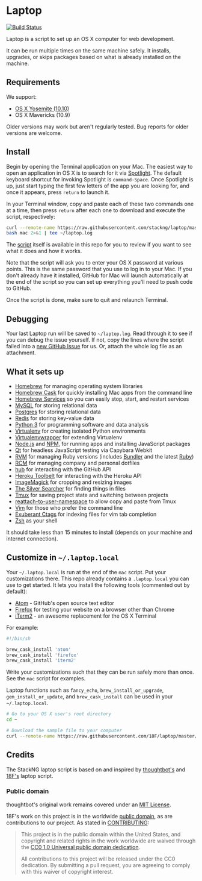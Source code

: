 Laptop
======
[![Build Status](https://travis-ci.org/stackng/laptop.svg)](https://travis-ci.org/stackng/laptop)

Laptop is a script to set up an OS X computer for web development.

It can be run multiple times on the same machine safely.
It installs, upgrades, or skips packages
based on what is already installed on the machine.

Requirements
------------

We support:

* [OS X Yosemite (10.10)](https://www.apple.com/osx/)
* OS X Mavericks (10.9)

Older versions may work but aren't regularly tested. Bug reports for older
versions are welcome.

Install
-------

Begin by opening the Terminal application on your Mac. The easiest way to open
an application in OS X is to search for it via [Spotlight]. The default
keyboard shortcut for invoking Spotlight is `command-Space`. Once Spotlight
is up, just start typing the first few letters of the app you are looking for,
and once it appears, press `return` to launch it.

In your Terminal window, copy and paste each of these two commands one at a
time, then press `return` after each one to download and execute the
script, respectively:

```sh
curl --remote-name https://raw.githubusercontent.com/stackng/laptop/master/mac
bash mac 2>&1 | tee ~/laptop.log
```
The [script](https://github.com/stackng/laptop/blob/master/mac) itself is
available in this repo for you to review if you want to see what it does
and how it works.

Note that the script will ask you to enter your OS X password at various
points. This is the same password that you use to log in to your Mac.
If you don't already have it installed, GitHub for Mac will launch
automatically at the end of the script so you can set up everything you'll
need to push code to GitHub.

Once the script is done, make sure to quit and relaunch Terminal.

[Spotlight]: https://support.apple.com/en-us/HT204014

Debugging
---------

Your last Laptop run will be saved to `~/laptop.log`. Read through it to see if
you can debug the issue yourself. If not, copy the lines where the script
failed into a [new GitHub
Issue](https://github.com/stackng/laptop/issues/new) for us. Or, attach the
whole log file as an attachment.

What it sets up
---------------

* [Homebrew] for managing operating system libraries
* [Homebrew Cask] for quickly installing Mac apps from the command line
* [Homebrew Services] so you can easily stop, start, and restart services
* [MySQL] for storing relational data
* [Postgres] for storing relational data
* [Redis] for storing key-value data
* [Python 3] for programming software and data analysis
* [Virtualenv] for creating isolated Python environments
* [Virtualenvwrapper] for extending Virtualenv
* [Node.js] and [NPM], for running apps and installing JavaScript packages
* [Qt] for headless JavaScript testing via Capybara Webkit
* [RVM] for managing Ruby versions (includes [Bundler] and the latest [Ruby])
* [RCM] for managing company and personal dotfiles
* [hub] for interacting with the GitHub API
* [Heroku Toolbelt] for interacting with the Heroku API
* [ImageMagick] for cropping and resizing images
* [The Silver Searcher] for finding things in files
* [Tmux] for saving project state and switching between projects
* [reattach-to-user-namespace] to allow copy and paste from Tmux
* [Vim] for those who prefer the command line
* [Exuberant Ctags] for indexing files for vim tab completion
* [Zsh] as your shell

[Bundler]: http://bundler.io/
[Homebrew]: http://brew.sh/
[Homebrew Cask]: http://caskroom.io/
[Homebrew Services]: https://github.com/gapple/homebrew-services
[hub]: https://github.com/github/hub
[ImageMagick]: http://www.imagemagick.org/
[MySQL]: https://www.mysql.com/
[Node.js]: http://nodejs.org/
[NPM]: https://www.npmjs.org/
[Postgres]: http://www.postgresql.org/
[Python 3]: https://www.python.org/
[Qt]: http://qt-project.org/
[Redis]: http://redis.io/
[Ruby]: https://www.ruby-lang.org/en/
[RVM]: https://github.com/wayneeseguin/rvm
[The Silver Searcher]: https://github.com/ggreer/the_silver_searcher
[Virtualenv]: https://virtualenv.pypa.io/en/latest/
[Virtualenvwrapper]: http://virtualenvwrapper.readthedocs.org/en/latest/#
[Zsh]: http://www.zsh.org/
[Exuberant Ctags]: http://ctags.sourceforge.net/
[Heroku Toolbelt]: https://toolbelt.heroku.com/
[RCM]: https://github.com/thoughtbot/rcm
[Tmux]: http://tmux.sourceforge.net/
[Vim]: http://www.vim.org/
[reattach-to-user-namespace]: https://github.com/ChrisJohnsen/tmux-MacOSX-pasteboard

It should take less than 15 minutes to install (depends on your machine and
internet connection).

Customize in `~/.laptop.local`
------------------------------

Your `~/.laptop.local` is run at the end of the `mac` script.
Put your customizations there. This repo already contains a `.laptop.local`
you can use to get started. It lets you install the following tools
(commented out by default):

* [Atom] - GitHub's open source text editor
* [Firefox] for testing your website on a browser other than Chrome
* [iTerm2] - an awesome replacement for the OS X Terminal

[Atom]: https://atom.io/
[Firefox]: https://www.mozilla.org/en-US/firefox/new/
[iTerm2]: http://iterm2.com/


For example:

```sh
#!/bin/sh

brew_cask_install 'atom'
brew_cask_install 'firefox'
brew_cask_install 'iterm2'

```

Write your customizations such that they can be run safely more than once.
See the `mac` script for examples.

Laptop functions such as `fancy_echo`, `brew_install_or_upgrade`,
`gem_install_or_update`, and `brew_cask_install` can be used in your
`~/.laptop.local`.

```sh
# Go to your OS X user's root directory
cd ~

# Download the sample file to your computer
curl --remote-name https://raw.githubusercontent.com/18F/laptop/master/.laptop.local
```

Credits
-------

The StackNG laptop script is based on and inspired by
[thoughtbot's](https://github.com/thoughtbot/laptop) and [18F's]((https://github.com/18F/laptop)) laptop script.

### Public domain

thoughtbot's original work remains covered under an [MIT License](https://github.com/thoughtbot/laptop/blob/c997c4fb5a986b22d6c53214d8f219600a4561ee/LICENSE).

18F's work on this project is in the worldwide [public domain](LICENSE.md), as are contributions to our project. As stated in [CONTRIBUTING](CONTRIBUTING.md):

> This project is in the public domain within the United States, and copyright and related rights in the work worldwide are waived through the [CC0 1.0 Universal public domain dedication](https://creativecommons.org/publicdomain/zero/1.0/).
>
> All contributions to this project will be released under the CC0 dedication. By submitting a pull request, you are agreeing to comply with this waiver of copyright interest.
